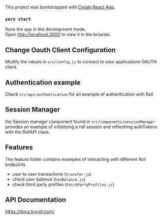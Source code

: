 This project was bootstrapped with [Create React App](https://github.com/facebook/create-react-app).

### `yarn start`

Runs the app in the development mode.<br />
Open [http://localhost:3000](http://localhost:3000) to view it in the browser.

## Change Oauth Client Configuration

Modify the values in `src/config.js` to connect to your applications OAUTH client.

## Authentication example

Check `src/api/authentication` for an example of authentication with Roll

## Session Manager

the Session manager component found in `src/components/sessionManager` provides an example of initializing a roll session and refreshing authTokens with the RollAPI class.

## Features

The feature folder contains examples of interacting with different Roll endpoints.

- user to user transactions (`transfer.js`)
- check user balance (`hasBalance.js`)
- check third party profiles (`thirdPartyProfiles.js`)

## API Documentation
https://docs.tryroll.com/
